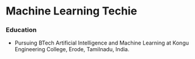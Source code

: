# Machine Learning Techie

### Education
- Pursuing BTech Artificial Intelligence and Machine Learning at Kongu Engineering College, Erode, Tamilnadu, India.
  
